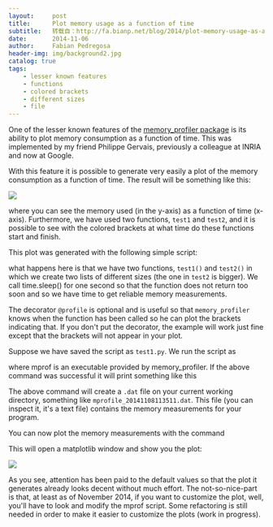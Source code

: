 ```yaml
---
layout:     post
title:      Plot memory usage as a function of time
subtitle:   转载自：http://fa.bianp.net/blog/2014/plot-memory-usage-as-a-function-of-time/
date:       2014-11-06
author:     Fabian Pedregosa
header-img: img/background2.jpg
catalog: true
tags:
    - lesser known features
    - functions
    - colored brackets
    - different sizes
    - file
---
```


One of the lesser known features of the [memory_profiler package](https://pypi.python.org/pypi/memory_profiler) is its ability to plot memory consumption as a function of time. This was implemented by my friend Philippe Gervais, previously a colleague at INRIA and now at Google.

With this feature it is possible to generate very easily a plot of the memory consumption as a function of time. The result will be something like this:

![](http://fa.bianp.net/blog/images/2014/mprof_example.png)


where you can see the memory used (in the y-axis) as a function of time (x-axis). Furthermore, we have used two functions, `test1` and `test2`, and it is possible to see with the colored brackets at what time do these functions start and finish.

This plot was generated with the following simple script:

what happens here is that we have two functions, `test1()` and `test2()` in which we create two lists of different sizes (the one in `test2` is bigger). We call time.sleep() for one second so that the function does not return too soon and so we have time to get reliable memory measurements.

The decorator `@profile` is optional and is useful so that `memory_profiler` knows when the function has been called so he can plot the brackets indicating that. If you don't put the decorator, the example will work just fine except that the brackets will not appear in your plot.

Suppose we have saved the script as `test1.py`. We run the script as

where mprof is an executable provided by memory_profiler. If the above command was successful it will print something like this

The above command will create a `.dat` file on your current working directory, something like `mprofile_20141108113511.dat`. This file (you can inspect it, it's a text file) contains the memory measurements for your program.

You can now plot the memory measurements with the command

This will open a matplotlib window and show you the plot:

![](http://fa.bianp.net/blog/images/2014/mprof_example2.png)


As you see, attention has been paid to the default values so that the plot it generates already looks decent without much effort. The not-so-nice-part is that, at least as of November 2014, if you want to customize the plot, well, you'll have to look and modify the mprof script. Some refactoring is still needed in order to make it easier to customize the plots (work in progress).
